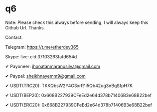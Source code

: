 # q6

Note: Please check this always before sending, I will always keep this Github Url. Thanks.

Contact:

 Telegram: https://t.me/etherdev365
 
 Skype: live:.cid.37103263fafd654d
 
 
✔  Payoneer: jhonatanmaranosilva@gmail.com

✔  Paypal: sheikhnayemm9@gmail.com


✔  USDT(TRC20): TKKQbsW2Y4G3xrR1i5Qb42ug3nBqSfpH7K

✔	 USDT(BEP20): 0x668B227939CFeEd2e64d378b71406B3e68B22bef

✔	 USDT(ERC20): 0x668B227939CFeEd2e64d378b71406B3e68B22bef
